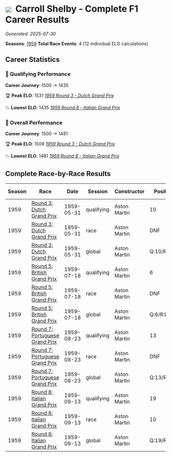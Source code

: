 # <img src="https://upload.wikimedia.org/wikipedia/commons/a/a4/Flag_of_the_United_States.svg" alt="United States" width="20" height="auto" style="vertical-align: middle; margin-right: 5px;" onerror="this.outerHTML='🇺🇸'; this.style.marginRight='5px';"/> Carroll Shelby - Complete F1 Career Results

*Generated: 2025-07-30*

**Seasons**: [1959](../seasons/1959-season-report.md)
**Total Race Events**: 4 (12 individual ELO calculations)

## Career Statistics

### 🏁 Qualifying Performance
**Career Journey**: 1500 → 1435

🏆 **Peak ELO**: 1531
   *[1959 Round 3 - Dutch Grand Prix](../seasons/1959-season-report.md#round-3-dutch-grand-prix)*

📉 **Lowest ELO**: 1435
   *[1959 Round 8 - Italian Grand Prix](../seasons/1959-season-report.md#round-8-italian-grand-prix)*

### 🌟 Overall Performance
**Career Journey**: 1500 → 1481

🏆 **Peak ELO**: 1509
   *[1959 Round 3 - Dutch Grand Prix](../seasons/1959-season-report.md#round-3-dutch-grand-prix)*

📉 **Lowest ELO**: 1481
   *[1959 Round 8 - Italian Grand Prix](../seasons/1959-season-report.md#round-8-italian-grand-prix)*


## Complete Race-by-Race Results

| Season | Race | Date | Session | Constructor | Position | Starting ELO | ELO Change | Final ELO | Teammate |
|--------|------|------|---------|-------------|----------|--------------|------------|-----------|----------|
| 1959 | [Round 3: Dutch Grand Prix](../seasons/1959-season-report.md#round-3-dutch-grand-prix) | 1959-05-31 | qualifying | Aston Martin | 10 | 1500 | +31 | 1531 | <img src="https://upload.wikimedia.org/wikipedia/commons/thumb/8/83/Flag_of_the_United_Kingdom_%283-5%29.svg/512px-Flag_of_the_United_Kingdom_%283-5%29.svg.png?20250726143817" alt="United Kingdom" width="20" height="auto" style="vertical-align: middle; margin-right: 5px;" onerror="this.outerHTML='🇬🇧'; this.style.marginRight='5px';"/> Roy Salvadori |
| 1959 | [Round 3: Dutch Grand Prix](../seasons/1959-season-report.md#round-3-dutch-grand-prix) | 1959-05-31 | race | Aston Martin | DNF | 1500 | N/A | 1500 | <img src="https://upload.wikimedia.org/wikipedia/commons/thumb/8/83/Flag_of_the_United_Kingdom_%283-5%29.svg/512px-Flag_of_the_United_Kingdom_%283-5%29.svg.png?20250726143817" alt="United Kingdom" width="20" height="auto" style="vertical-align: middle; margin-right: 5px;" onerror="this.outerHTML='🇬🇧'; this.style.marginRight='5px';"/> Roy Salvadori |
| 1959 | [Round 3: Dutch Grand Prix](../seasons/1959-season-report.md#round-3-dutch-grand-prix) | 1959-05-31 | global | Aston Martin | Q:10/R:DNF | 1500 | +9 | 1509 | <img src="https://upload.wikimedia.org/wikipedia/commons/thumb/8/83/Flag_of_the_United_Kingdom_%283-5%29.svg/512px-Flag_of_the_United_Kingdom_%283-5%29.svg.png?20250726143817" alt="United Kingdom" width="20" height="auto" style="vertical-align: middle; margin-right: 5px;" onerror="this.outerHTML='🇬🇧'; this.style.marginRight='5px';"/> Roy Salvadori |
| 1959 | [Round 5: British Grand Prix](../seasons/1959-season-report.md#round-5-british-grand-prix) | 1959-07-18 | qualifying | Aston Martin | 6 | 1531 | -38 | 1493 | <img src="https://upload.wikimedia.org/wikipedia/commons/thumb/8/83/Flag_of_the_United_Kingdom_%283-5%29.svg/512px-Flag_of_the_United_Kingdom_%283-5%29.svg.png?20250726143817" alt="United Kingdom" width="20" height="auto" style="vertical-align: middle; margin-right: 5px;" onerror="this.outerHTML='🇬🇧'; this.style.marginRight='5px';"/> Roy Salvadori |
| 1959 | [Round 5: British Grand Prix](../seasons/1959-season-report.md#round-5-british-grand-prix) | 1959-07-18 | race | Aston Martin | DNF | 1500 | N/A | 1500 | <img src="https://upload.wikimedia.org/wikipedia/commons/thumb/8/83/Flag_of_the_United_Kingdom_%283-5%29.svg/512px-Flag_of_the_United_Kingdom_%283-5%29.svg.png?20250726143817" alt="United Kingdom" width="20" height="auto" style="vertical-align: middle; margin-right: 5px;" onerror="this.outerHTML='🇬🇧'; this.style.marginRight='5px';"/> Roy Salvadori |
| 1959 | [Round 5: British Grand Prix](../seasons/1959-season-report.md#round-5-british-grand-prix) | 1959-07-18 | global | Aston Martin | Q:6/R:DNF | 1509 | -11 | 1498 | <img src="https://upload.wikimedia.org/wikipedia/commons/thumb/8/83/Flag_of_the_United_Kingdom_%283-5%29.svg/512px-Flag_of_the_United_Kingdom_%283-5%29.svg.png?20250726143817" alt="United Kingdom" width="20" height="auto" style="vertical-align: middle; margin-right: 5px;" onerror="this.outerHTML='🇬🇧'; this.style.marginRight='5px';"/> Roy Salvadori |
| 1959 | [Round 7: Portuguese Grand Prix](../seasons/1959-season-report.md#round-7-portuguese-grand-prix) | 1959-08-23 | qualifying | Aston Martin | 13 | 1493 | -31 | 1461 | <img src="https://upload.wikimedia.org/wikipedia/commons/thumb/8/83/Flag_of_the_United_Kingdom_%283-5%29.svg/512px-Flag_of_the_United_Kingdom_%283-5%29.svg.png?20250726143817" alt="United Kingdom" width="20" height="auto" style="vertical-align: middle; margin-right: 5px;" onerror="this.outerHTML='🇬🇧'; this.style.marginRight='5px';"/> Roy Salvadori |
| 1959 | [Round 7: Portuguese Grand Prix](../seasons/1959-season-report.md#round-7-portuguese-grand-prix) | 1959-08-23 | race | Aston Martin | DNF | 1500 | N/A | 1500 | <img src="https://upload.wikimedia.org/wikipedia/commons/thumb/8/83/Flag_of_the_United_Kingdom_%283-5%29.svg/512px-Flag_of_the_United_Kingdom_%283-5%29.svg.png?20250726143817" alt="United Kingdom" width="20" height="auto" style="vertical-align: middle; margin-right: 5px;" onerror="this.outerHTML='🇬🇧'; this.style.marginRight='5px';"/> Roy Salvadori |
| 1959 | [Round 7: Portuguese Grand Prix](../seasons/1959-season-report.md#round-7-portuguese-grand-prix) | 1959-08-23 | global | Aston Martin | Q:13/R:DNF | 1498 | -9 | 1489 | <img src="https://upload.wikimedia.org/wikipedia/commons/thumb/8/83/Flag_of_the_United_Kingdom_%283-5%29.svg/512px-Flag_of_the_United_Kingdom_%283-5%29.svg.png?20250726143817" alt="United Kingdom" width="20" height="auto" style="vertical-align: middle; margin-right: 5px;" onerror="this.outerHTML='🇬🇧'; this.style.marginRight='5px';"/> Roy Salvadori |
| 1959 | [Round 8: Italian Grand Prix](../seasons/1959-season-report.md#round-8-italian-grand-prix) | 1959-09-13 | qualifying | Aston Martin | 19 | 1461 | -26 | 1435 | <img src="https://upload.wikimedia.org/wikipedia/commons/thumb/8/83/Flag_of_the_United_Kingdom_%283-5%29.svg/512px-Flag_of_the_United_Kingdom_%283-5%29.svg.png?20250726143817" alt="United Kingdom" width="20" height="auto" style="vertical-align: middle; margin-right: 5px;" onerror="this.outerHTML='🇬🇧'; this.style.marginRight='5px';"/> Roy Salvadori |
| 1959 | [Round 8: Italian Grand Prix](../seasons/1959-season-report.md#round-8-italian-grand-prix) | 1959-09-13 | race | Aston Martin | 10 | 1500 | N/A | 1500 | <img src="https://upload.wikimedia.org/wikipedia/commons/thumb/8/83/Flag_of_the_United_Kingdom_%283-5%29.svg/512px-Flag_of_the_United_Kingdom_%283-5%29.svg.png?20250726143817" alt="United Kingdom" width="20" height="auto" style="vertical-align: middle; margin-right: 5px;" onerror="this.outerHTML='🇬🇧'; this.style.marginRight='5px';"/> Roy Salvadori |
| 1959 | [Round 8: Italian Grand Prix](../seasons/1959-season-report.md#round-8-italian-grand-prix) | 1959-09-13 | global | Aston Martin | Q:19/R:10 | 1489 | -8 | 1481 | <img src="https://upload.wikimedia.org/wikipedia/commons/thumb/8/83/Flag_of_the_United_Kingdom_%283-5%29.svg/512px-Flag_of_the_United_Kingdom_%283-5%29.svg.png?20250726143817" alt="United Kingdom" width="20" height="auto" style="vertical-align: middle; margin-right: 5px;" onerror="this.outerHTML='🇬🇧'; this.style.marginRight='5px';"/> Roy Salvadori |
